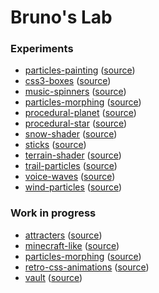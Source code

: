 # Bruno's Lab

### Experiments

- [particles-painting](https://bruno-simon.com/lab/experiments/particles-painting/) ([source](experiments/particles-painting/))
- [css3-boxes](https://bruno-simon.com/lab/experiments/css3-boxes/) ([source](experiments/css3-boxes/))
- [music-spinners](https://bruno-simon.com/lab/experiments/music-spinners/) ([source](experiments/music-spinners/))
- [particles-morphing](https://bruno-simon.com/lab/experiments/particles-morphing/) ([source](experiments/particles-morphing/))
- [procedural-planet](https://bruno-simon.com/lab/experiments/procedural-planet/) ([source](experiments/procedural-planet/))
- [procedural-star](https://bruno-simon.com/lab/experiments/procedural-star/) ([source](experiments/procedural-star/))
- [snow-shader](https://bruno-simon.com/lab/experiments/snow-shader/) ([source](experiments/snow-shader/))
- [sticks](https://bruno-simon.com/lab/experiments/sticks/) ([source](experiments///))
- [terrain-shader](https://bruno-simon.com/lab/experiments/terrain-shader/) ([source](experiments/terrain-shader/))
- [trail-particles](https://bruno-simon.com/lab/experiments/trail-particles/) ([source](experiments/trail-particles/))
- [voice-waves](https://bruno-simon.com/lab/experiments/voice-waves/) ([source](experiments/voice-waves/))
- [wind-particles](https://bruno-simon.com/lab/experiments/wind-particles/) ([source](experiments/wind-particles/))

### Work in progress

- [attracters](https://bruno-simon.com/lab/work-in-progress/attracters/) ([source](work-in-progress/attracters/))
- [minecraft-like](https://bruno-simon.com/lab/work-in-progress/minecraft-like/) ([source](work-in-progress/minecraft-like/))
- [particles-morphing](https://bruno-simon.com/lab/work-in-progress/particles-morphing/) ([source](work-in-progress/particles-morphing/))
- [retro-css-animations](https://bruno-simon.com/lab/work-in-progress/retro-css-animations/) ([source](work-in-progress/retro-css-animations/))
- [vault](https://bruno-simon.com/lab/work-in-progress/vault/) ([source](work-in-progress/vault/))
